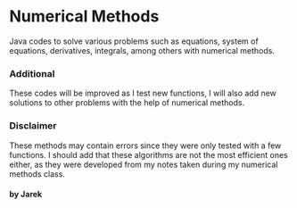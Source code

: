 # Numerical Methods

Java codes to solve various problems such as equations, system of equations, derivatives, integrals, among others with numerical methods.

### Additional

These codes will be improved as I test new functions, I will also add new solutions to other problems with the help of numerical methods.

### Disclaimer
These methods may contain errors since they were only tested with a few functions. I should add that these algorithms are not the most efficient ones either, as they were developed from my notes taken during my numerical methods class.

#### by Jarek
